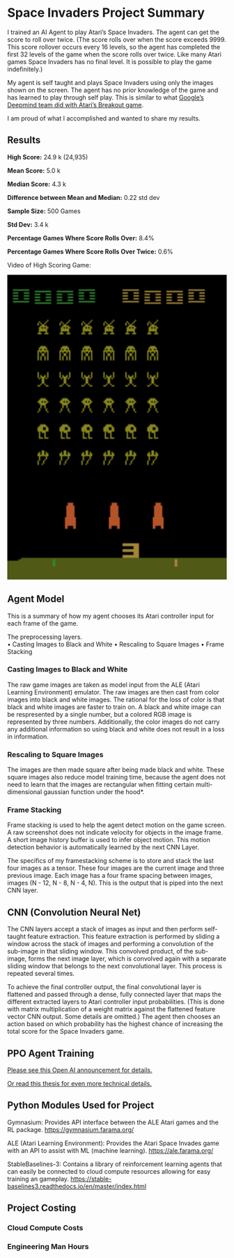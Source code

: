 # Space Invaders Project Summary

I trained an AI Agent to play Atari’s Space Invaders.  The agent can get the score to roll over twice.  (The score rolls over when the score exceeds 9999.  This score rollover occurs every 16 levels, so the agent has completed the first 32 levels of the game when the score rolls over twice.  Like many Atari games Space Invaders has no final level.  It is possible to play the game indefinitely.)

My agent is self taught and plays Space Invaders using only the images shown on the screen.  The agent has no prior knowledge of the game and has learned to play through self play.  This is similar to what [Google’s Deepmind team did with Atari’s Breakout game](https://youtu.be/V1eYniJ0Rnk?si=MxJzxsX09T2sNEiW).

I am proud of what I accomplished and wanted to share my results.


## Results 

**High Score:** 24.9 k  (24,935)  

**Mean Score:** 5.0 k

**Median Score:** 4.3 k

**Difference between Mean and Median:** 0.22 std dev

**Sample Size:** 500 Games 

**Std Dev:**   3.4 k

**Percentage Games Where Score Rolls Over:** 8.4%

**Percentage Games Where Score Rolls Over Twice:** 0.6%


 
Video of High Scoring Game:

<img src="space_invaders_ppo__score_24935.gif" width="700" height="700"/>


## Agent Model 

This is a summary of how my agent chooses its Atari controller input for each frame of the game.

The preprocessing layers.  
•	Casting Images to Black and White
•	Rescaling to Square Images
•	Frame Stacking

### Casting Images to Black and White
The raw game images are taken as model input from the ALE (Atari Learning Environment) emulator.  The raw images are then cast from color images into black and white images.  The rational for the loss of color is that black and white images are faster to train on.  A black and white image can be respresented by a single number, but a colored RGB image is represented by three numbers.  Additionally, the color images do not carry any additional information so using black and white does not result in a loss in information.  

### Rescaling to Square Images
The images are then made square after being made black and white.  These square images also reduce model training time, because the agent does not need to learn that the images are rectangular when fitting certain multi-dimensional gaussian function under the hood*.  

### Frame Stacking
Frame stacking is used to help the agent detect motion on the game screen.  A raw screenshot does not indicate velocity for objects in the image frame.  A short image history buffer is used to infer object motion.   This motion detection behavior is automatically learned by the next CNN Layer.  

The specifics of my framestacking scheme is to store and stack the last four images as a tensor.  These four images are the current image and three previous image.  Each image has a four frame spacing between images, images (N - 12, N - 8, N - 4, N).  This is the output that is piped into the next CNN layer.


## CNN (Convolution Neural Net)

The CNN layers accept a stack of images as input and then perform self-taught feature extraction.  This feature extraction is performed by sliding a window across the stack of images and performing a convolution of the sub-image in that sliding window.  This convolved product, of the sub-image, forms the next image layer, which is convolved again with a separate sliding window that belongs to the next convolutional layer.  This process is repeated several times.  

To achieve the final controller output, the final convolutional layer is flattened and passed through a dense, fully connected layer that maps the different extracted layers to Atari controller input probabilities.  (This is done with matrix multiplication of a weight matrix against the flattened feature vector CNN output.  Some details are omitted.)  The agent then chooses an action based on which probability has the highest chance of increasing the total score for the Space Invaders game.

## PPO Agent Training

[Please see this Open AI announcement for details.](https://openai.com/index/openai-baselines-ppo/)

[Or read this thesis for even more technical details.](https://fse.studenttheses.ub.rug.nl/25709/1/mAI_2021_BickD.pdf)

## Python Modules Used for Project

Gymnasium: Provides API interface between the ALE Atari games and the RL package.
https://gymnasium.farama.org/

ALE (Atari Learning Environment): Provides the Atari Space Invades game with an API to assist with ML (machine learning).
https://ale.farama.org/

StableBaselines-3: Contains a library of reinforcement learning agents that can easily be connected to cloud compute resources allowing for easy training an gameplay.
https://stable-baselines3.readthedocs.io/en/master/index.html


## Project Costing

### Cloud Compute Costs

### Engineering Man Hours

